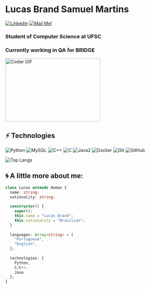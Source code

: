 # Lucas Brand Samuel Martins


[![Linkedin](https://img.shields.io/badge/-Connect-blue?style=flat-square&logo=Linkedin&logoColor=white&link=https://www.linkedin.com/in/lucasbrandsamuelmartins/)](https://www.linkedin.com/in/lucasbrandsamuelmartins/)
[![Mail Me!](https://img.shields.io/badge/-Contact%20Me!-c14438?style=flat-square&logo=Gmail&logoColor=white&link=mailto:lucbsm@gmail.com)](mailto:lucbsm@gmail.com)

### Student of Computer Science at UFSC 
### Currently working in QA for BRIDGE

<p  align="left"><img src="https://media.giphy.com/media/SWoSkN6DxTszqIKEqv/giphy.gif" alt="Coder GIF" width="300" height="200">

  
## ⚡ Technologies
  
![Python](https://img.shields.io/badge/-Python-black?style=flat-square&logo=python)
![MySQL](https://img.shields.io/badge/-MySQL-black?style=flat-square&logo=mysql)
![C++](https://img.shields.io/badge/-C++-00599C?style=flat-square&logo=c)
![C](https://img.shields.io/badge/C-00599C?style=flat-square&logo=c&logoColor=white)
![Java2](https://img.shields.io/badge/Java-ED8B00?style=flat-square&logo=java&logoColor=white)
![Docker](https://img.shields.io/badge/-Docker-black?style=flat-square&logo=docker)
![Git](https://img.shields.io/badge/-Git-black?style=flat-square&logo=git)
![GitHub](https://img.shields.io/badge/-GitHub-181717?style=flat-square&logo=github)

![Top Langs](https://github-readme-stats.vercel.app/api/top-langs/?username=LucasBSMartins&hide=TeX&layout=compact)


## 🌀 A little more about me:

```typescript
class Lucas extends Human {
  name: string;
  nationality: string;
  
  constructor() {
    super();
    this.name = "Lucas Brand";
    this.nationality = "Brazilian";
  }
  
  languages: Array<string> = [
    "Portuguese",
    "English",
  ];
  
  technologies: {
    Python,
    C/C++,
    Java
  };
}
```

